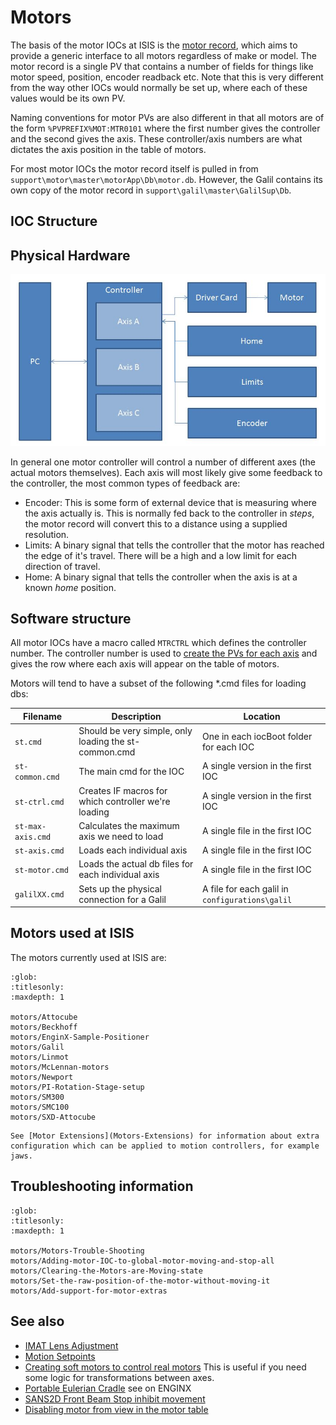 # Motors

The basis of the motor IOCs at ISIS is the [motor record](https://www3.aps.anl.gov/bcda/synApps/motor/index.html), which aims to provide a generic interface to all motors regardless of make or model. The motor record is a single PV that contains a number of fields for things like motor speed, position, encoder readback etc. Note that this is very different from the way other IOCs would normally be set up, where each of these values would be its own PV. 

Naming conventions for motor PVs are also different in that all motors are of the form `%PVPREFIX%MOT:MTR0101` where the first number gives the controller and the second gives the axis. These controller/axis numbers are what dictates the axis position in the table of motors.

For most motor IOCs the motor record itself is pulled in from `support\motor\master\motorApp\Db\motor.db`. However, the Galil contains its own copy of the motor record in `support\galil\master\GalilSup\Db`.

## IOC Structure

## Physical Hardware

![Physical hardware](motor_hardware_structure.JPG)

In general one motor controller will control a number of different axes (the actual motors themselves). Each axis will most likely give some feedback to the controller, the most common types of feedback are:
* Encoder: This is some form of external device that is measuring where the axis actually is. This is normally fed back to the controller in _steps_, the motor record will convert this to a distance using a supplied resolution.
* Limits: A binary signal that tells the controller that the motor has reached the edge of it's travel. There will be a high and a low limit for each direction of travel.
* Home: A binary signal that tells the controller when the axis is at a known _home_ position.

## Software structure

All motor IOCs have a macro called `MTRCTRL` which defines the controller number. The controller number is used to [create the PVs for each axis](/iocs/conventions/PV-Naming) and gives the row where each axis will appear on the table of motors. 

Motors will tend to have a subset of the following *.cmd files for loading dbs:

| Filename | Description | Location |
| --- | --- | --- |
| `st.cmd` | Should be very simple, only loading the st-common.cmd | One in each iocBoot folder for each IOC |
| `st-common.cmd` | The main cmd for the IOC | A single version in the first IOC |
| `st-ctrl.cmd` | Creates IF macros for which controller we're loading | A single version in the first IOC |
| `st-max-axis.cmd` | Calculates the maximum axis we need to load | A single file in the first IOC |
| `st-axis.cmd` | Loads each individual axis | A single file in the first IOC |
| `st-motor.cmd` | Loads the actual db files for each individual axis | A single file in the first IOC |
| `galilXX.cmd` | Sets up the physical connection for a Galil | A file for each galil in `configurations\galil` |

## Motors used at ISIS

The motors currently used at ISIS are:

```{toctree}
:glob:
:titlesonly:
:maxdepth: 1

motors/Attocube
motors/Beckhoff
motors/EnginX-Sample-Positioner
motors/Galil
motors/Linmot
motors/McLennan-motors
motors/Newport
motors/PI-Rotation-Stage-setup
motors/SM300
motors/SMC100
motors/SXD-Attocube
```

```{seealso}
See [Motor Extensions](Motors-Extensions) for information about extra configuration which can be applied to motion controllers, for example jaws.
```

## Troubleshooting information

```{toctree}
:glob:
:titlesonly:
:maxdepth: 1

motors/Motors-Trouble-Shooting
motors/Adding-motor-IOC-to-global-motor-moving-and-stop-all
motors/Clearing-the-Motors-are-Moving-state
motors/Set-the-raw-position-of-the-motor-without-moving-it
motors/Add-support-for-motor-extras
```

## See also

* [IMAT Lens Adjustment](motor_extensions/IMAT-Lens-Adjustment)
* [Motion Setpoints](motor_extensions/Motion-Set-points)
* [Creating soft motors to control real motors](motor_extensions/Creating-soft-motors-to-control-real-motors) This is useful if you need some logic for transformations between axes.
* [Portable Eulerian Cradle](motor_extensions/Portable-Eulerian-Cradle) see on ENGINX
* [SANS2D Front Beam Stop inhibit movement](motor_extensions/SANS2D-Front-Beam-Stop-inhibit-movement)
* [Disabling motor from view in the motor table](/iocs/testing/Disable-records)
